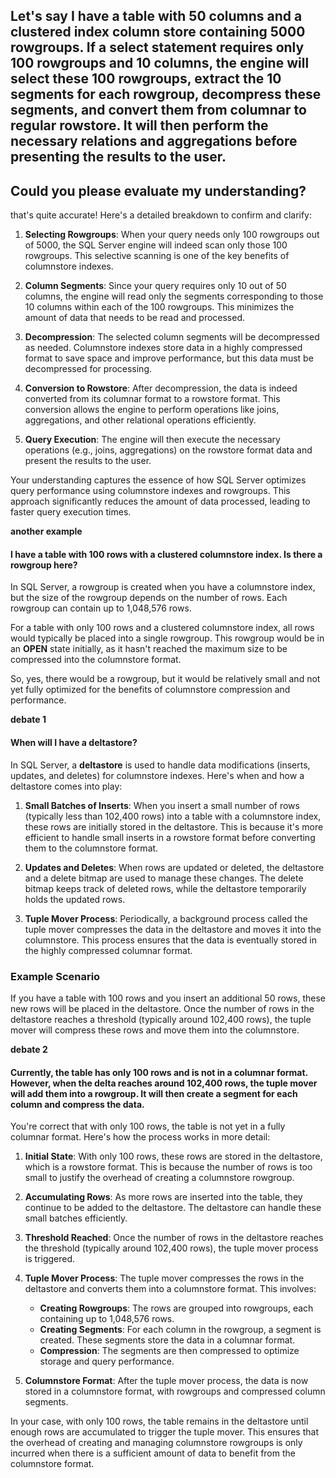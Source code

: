 ## Let's say I have a table with 50 columns and a clustered index column store containing 5000 rowgroups. If a select statement requires only 100 rowgroups and 10 columns, the engine will select these 100 rowgroups, extract the 10 segments for each rowgroup, decompress these segments, and convert them from columnar to regular rowstore. It will then perform the necessary relations and aggregations before presenting the results to the user. 
## Could you please evaluate my understanding?


that's quite accurate! Here's a detailed breakdown to confirm and clarify:

1. **Selecting Rowgroups**: When your query needs only 100 rowgroups out of 5000, the SQL Server engine will indeed scan only those 100 rowgroups. This selective scanning is one of the key benefits of columnstore indexes.

2. **Column Segments**: Since your query requires only 10 out of 50 columns, the engine will read only the segments corresponding to those 10 columns within each of the 100 rowgroups. This minimizes the amount of data that needs to be read and processed.

3. **Decompression**: The selected column segments will be decompressed as needed. Columnstore indexes store data in a highly compressed format to save space and improve performance, but this data must be decompressed for processing.

4. **Conversion to Rowstore**: After decompression, the data is indeed converted from its columnar format to a rowstore format. This conversion allows the engine to perform operations like joins, aggregations, and other relational operations efficiently.

5. **Query Execution**: The engine will then execute the necessary operations (e.g., joins, aggregations) on the rowstore format data and present the results to the user.

Your understanding captures the essence of how SQL Server optimizes query performance using columnstore indexes and rowgroups. This approach significantly reduces the amount of data processed, leading to faster query execution times.

**another example**
#### I have a table with 100 rows with a clustered columnstore index. Is there a rowgroup here?

In SQL Server, a rowgroup is created when you have a columnstore index, but the size of the rowgroup depends on the number of rows. Each rowgroup can contain up to 1,048,576 rows. 

For a table with only 100 rows and a clustered columnstore index, all rows would typically be placed into a single rowgroup. This rowgroup would be in an **OPEN** state initially, as it hasn't reached the maximum size to be compressed into the columnstore format. 

So, yes, there would be a rowgroup, but it would be relatively small and not yet fully optimized for the benefits of columnstore compression and performance.

**debate 1**
#### When will I have a deltastore?

In SQL Server, a **deltastore** is used to handle data modifications (inserts, updates, and deletes) for columnstore indexes. Here's when and how a deltastore comes into play:

1. **Small Batches of Inserts**: When you insert a small number of rows (typically less than 102,400 rows) into a table with a columnstore index, these rows are initially stored in the deltastore. This is because it's more efficient to handle small inserts in a rowstore format before converting them to the columnstore format.

2. **Updates and Deletes**: When rows are updated or deleted, the deltastore and a delete bitmap are used to manage these changes. The delete bitmap keeps track of deleted rows, while the deltastore temporarily holds the updated rows.

3. **Tuple Mover Process**: Periodically, a background process called the tuple mover compresses the data in the deltastore and moves it into the columnstore. This process ensures that the data is eventually stored in the highly compressed columnar format.

### Example Scenario
If you have a table with 100 rows and you insert an additional 50 rows, these new rows will be placed in the deltastore. Once the number of rows in the deltastore reaches a threshold (typically around 102,400 rows), the tuple mover will compress these rows and move them into the columnstore.

**debate 2**
#### Currently, the table has only 100 rows and is not in a columnar format. However, when the delta reaches around 102,400 rows, the tuple mover will add them into a rowgroup. It will then create a segment for each column and compress the data.

You're correct that with only 100 rows, the table is not yet in a fully columnar format. Here's how the process works in more detail:

1. **Initial State**: With only 100 rows, these rows are stored in the deltastore, which is a rowstore format. This is because the number of rows is too small to justify the overhead of creating a columnstore rowgroup.

2. **Accumulating Rows**: As more rows are inserted into the table, they continue to be added to the deltastore. The deltastore can handle these small batches efficiently.

3. **Threshold Reached**: Once the number of rows in the deltastore reaches the threshold (typically around 102,400 rows), the tuple mover process is triggered.

4. **Tuple Mover Process**: The tuple mover compresses the rows in the deltastore and converts them into a columnstore format. This involves:
   - **Creating Rowgroups**: The rows are grouped into rowgroups, each containing up to 1,048,576 rows.
   - **Creating Segments**: For each column in the rowgroup, a segment is created. These segments store the data in a columnar format.
   - **Compression**: The segments are then compressed to optimize storage and query performance.

5. **Columnstore Format**: After the tuple mover process, the data is now stored in a columnstore format, with rowgroups and compressed column segments.

In your case, with only 100 rows, the table remains in the deltastore until enough rows are accumulated to trigger the tuple mover. This ensures that the overhead of creating and managing columnstore rowgroups is only incurred when there is a sufficient amount of data to benefit from the columnstore format.


